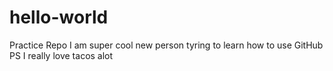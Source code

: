 # hello-world
Practice Repo
I am super cool new person
tyring to learn how to use GitHub
PS I really love tacos alot
